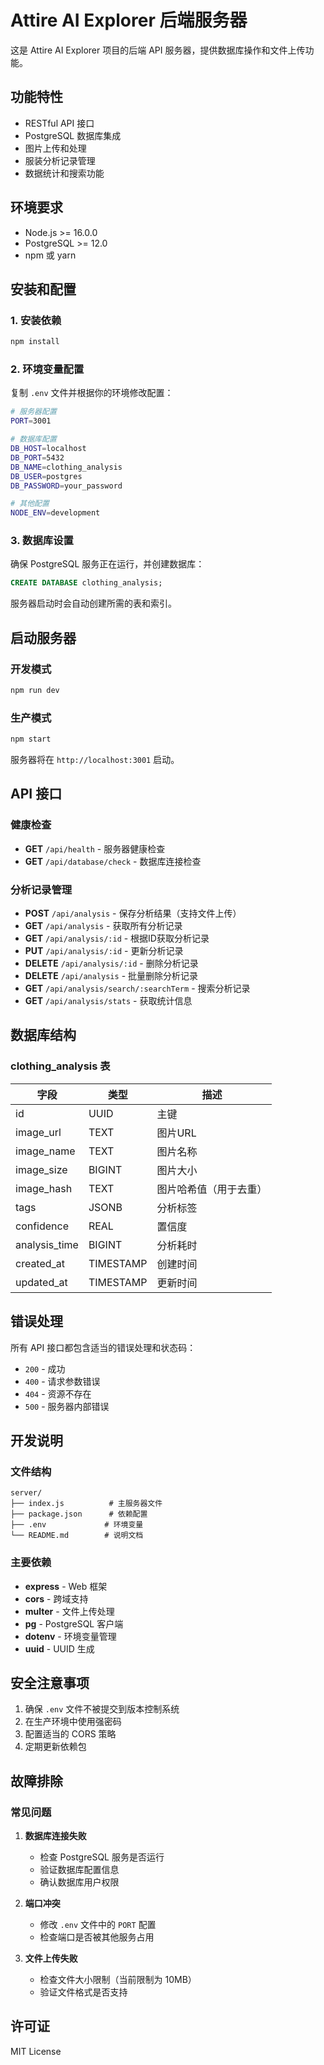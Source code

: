 # Attire AI Explorer 后端服务器

这是 Attire AI Explorer 项目的后端 API 服务器，提供数据库操作和文件上传功能。

## 功能特性

- RESTful API 接口
- PostgreSQL 数据库集成
- 图片上传和处理
- 服装分析记录管理
- 数据统计和搜索功能

## 环境要求

- Node.js >= 16.0.0
- PostgreSQL >= 12.0
- npm 或 yarn

## 安装和配置

### 1. 安装依赖

```bash
npm install
```

### 2. 环境变量配置

复制 `.env` 文件并根据你的环境修改配置：

```bash
# 服务器配置
PORT=3001

# 数据库配置
DB_HOST=localhost
DB_PORT=5432
DB_NAME=clothing_analysis
DB_USER=postgres
DB_PASSWORD=your_password

# 其他配置
NODE_ENV=development
```

### 3. 数据库设置

确保 PostgreSQL 服务正在运行，并创建数据库：

```sql
CREATE DATABASE clothing_analysis;
```

服务器启动时会自动创建所需的表和索引。

## 启动服务器

### 开发模式

```bash
npm run dev
```

### 生产模式

```bash
npm start
```

服务器将在 `http://localhost:3001` 启动。

## API 接口

### 健康检查

- **GET** `/api/health` - 服务器健康检查
- **GET** `/api/database/check` - 数据库连接检查

### 分析记录管理

- **POST** `/api/analysis` - 保存分析结果（支持文件上传）
- **GET** `/api/analysis` - 获取所有分析记录
- **GET** `/api/analysis/:id` - 根据ID获取分析记录
- **PUT** `/api/analysis/:id` - 更新分析记录
- **DELETE** `/api/analysis/:id` - 删除分析记录
- **DELETE** `/api/analysis` - 批量删除分析记录
- **GET** `/api/analysis/search/:searchTerm` - 搜索分析记录
- **GET** `/api/analysis/stats` - 获取统计信息

## 数据库结构

### clothing_analysis 表

| 字段 | 类型 | 描述 |
|------|------|------|
| id | UUID | 主键 |
| image_url | TEXT | 图片URL |
| image_name | TEXT | 图片名称 |
| image_size | BIGINT | 图片大小 |
| image_hash | TEXT | 图片哈希值（用于去重） |
| tags | JSONB | 分析标签 |
| confidence | REAL | 置信度 |
| analysis_time | BIGINT | 分析耗时 |
| created_at | TIMESTAMP | 创建时间 |
| updated_at | TIMESTAMP | 更新时间 |

## 错误处理

所有 API 接口都包含适当的错误处理和状态码：

- `200` - 成功
- `400` - 请求参数错误
- `404` - 资源不存在
- `500` - 服务器内部错误

## 开发说明

### 文件结构

```
server/
├── index.js          # 主服务器文件
├── package.json      # 依赖配置
├── .env             # 环境变量
└── README.md        # 说明文档
```

### 主要依赖

- **express** - Web 框架
- **cors** - 跨域支持
- **multer** - 文件上传处理
- **pg** - PostgreSQL 客户端
- **dotenv** - 环境变量管理
- **uuid** - UUID 生成

## 安全注意事项

1. 确保 `.env` 文件不被提交到版本控制系统
2. 在生产环境中使用强密码
3. 配置适当的 CORS 策略
4. 定期更新依赖包

## 故障排除

### 常见问题

1. **数据库连接失败**
   - 检查 PostgreSQL 服务是否运行
   - 验证数据库配置信息
   - 确认数据库用户权限

2. **端口冲突**
   - 修改 `.env` 文件中的 `PORT` 配置
   - 检查端口是否被其他服务占用

3. **文件上传失败**
   - 检查文件大小限制（当前限制为 10MB）
   - 验证文件格式是否支持

## 许可证

MIT License